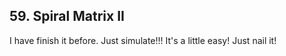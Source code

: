 ## 59. Spiral Matrix II

I have finish it before. Just simulate!!!
It's a little easy! Just nail it!
